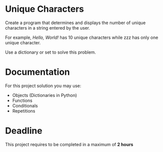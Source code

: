 # Unique Characters

Create a program that determines and displays the number of unique characters in a string entered by the user. 

For example, *Hello, World!* has 10 unique characters while zzz has only one unique character. 

Use a dictionary or set to solve this problem.
 	 	 	 			 
# Documentation

For this project solution you may use:

- Objects (Dictionaries in Python)
- Functions
- Conditionals
- Repetitions

# Deadline

This project requires to be completed in a maximum of **2 hours**
